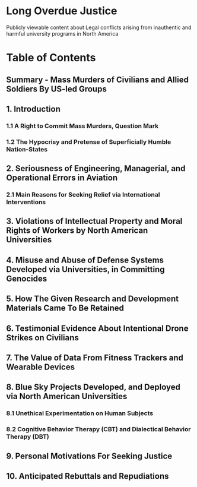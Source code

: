 # Long Overdue Justice
Publicly viewable content about Legal conflicts arising from inauthentic and harmful university programs in North America

# Table of Contents

## Summary - Mass Murders of Civilians and Allied Soldiers By US-led Groups

## 1. Introduction

### 1.1 A Right to Commit Mass Murders, Question Mark

### 1.2 The Hypocrisy and Pretense of Superficially Humble Nation-States

## 2. Seriousness of Engineering, Managerial, and Operational Errors in Aviation

### 2.1 Main Reasons for Seeking Relief via International Interventions

## 3. Violations of Intellectual Property and Moral Rights of Workers by North American Universities

## 4. Misuse and Abuse of Defense Systems Developed via Universities, in Committing Genocides 

## 5. How The Given Research and Development Materials Came To Be Retained

## 6. Testimonial Evidence About Intentional Drone Strikes on Civilians

## 7. The Value of Data From Fitness Trackers and Wearable Devices

## 8. Blue Sky Projects Developed, and Deployed via North American Universities

### 8.1 Unethical Experimentation on Human Subjects

### 8.2 Cognitive Behavior Therapy (CBT) and Dialectical Behavior Therapy (DBT)

## 9. Personal Motivations For Seeking Justice

## 10. Anticipated Rebuttals and Repudiations